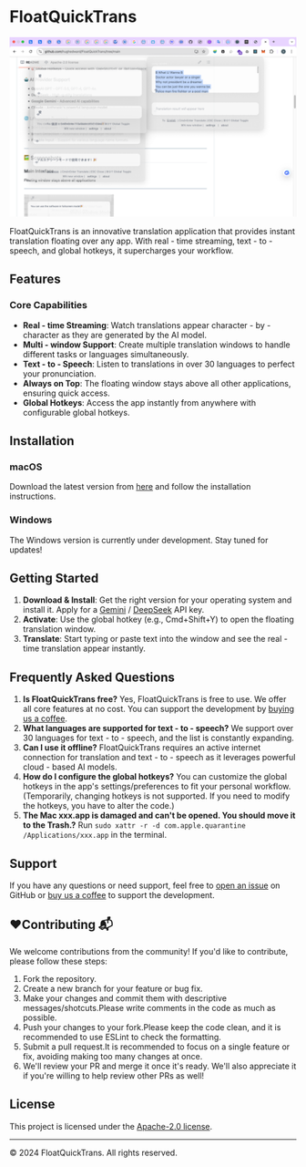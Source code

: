 # FloatQuickTrans

![FloatQuickTrans Logo](https://github.com/hughedward/FloatQuickTrans/blob/main/imgs/image-20250717153112790.png?raw=true)

FloatQuickTrans is an innovative translation application that provides instant translation floating over any app. With real - time streaming, text - to - speech, and global hotkeys, it supercharges your workflow.

## Features

### Core Capabilities
- **Real - time Streaming**: Watch translations appear character - by - character as they are generated by the AI model.
- **Multi - window Support**: Create multiple translation windows to handle different tasks or languages simultaneously.
- **Text - to - Speech**: Listen to translations in over 30 languages to perfect your pronunciation.
- **Always on Top**: The floating window stays above all other applications, ensuring quick access.
- **Global Hotkeys**: Access the app instantly from anywhere with configurable global hotkeys.

## Installation

### macOS
Download the latest version from [here](https://github.com/hughedward/FloatQuickTrans/releases/download/0.0.13/FloatQuickTrans-0.0.13.dmg) and follow the installation instructions.

### Windows
The Windows version is currently under development. Stay tuned for updates!

## Getting Started
1. **Download & Install**: Get the right version for your operating system and install it. Apply for a [Gemini](https://aistudio.google.com/app/apikey) / [DeepSeek](https://platform.deepseek.com/usage) API key.
2. **Activate**: Use the global hotkey (e.g., Cmd+Shift+Y) to open the floating translation window.
3. **Translate**: Start typing or paste text into the window and see the real - time translation appear instantly.

## Frequently Asked Questions
1. **Is FloatQuickTrans free?**
   Yes, FloatQuickTrans is free to use. We offer all core features at no cost. You can support the development by [buying us a coffee](https://www.buymeacoffee.com/hughedward).
2. **What languages are supported for text - to - speech?**
   We support over 30 languages for text - to - speech, and the list is constantly expanding.
3. **Can I use it offline?**
   FloatQuickTrans requires an active internet connection for translation and text - to - speech as it leverages powerful cloud - based AI models.
4. **How do I configure the global hotkeys?**
   You can customize the global hotkeys in the app's settings/preferences to fit your personal workflow. (Temporarily, changing hotkeys is not supported. If you need to modify the hotkeys, you have to alter the code.)
5. **The Mac xxx.app is damaged and can't be opened. You should move it to the Trash.?**
   Run `sudo xattr -r -d com.apple.quarantine /Applications/xxx.app` in the terminal.

## Support
If you have any questions or need support, feel free to [open an issue](https://github.com/hughedward/FloatQuickTrans/issues) on GitHub or [buy us a coffee](https://www.buymeacoffee.com/hughedward) to support the development.

## ❤️Contributing 📬
We welcome contributions from the community! If you'd like to contribute, please follow these steps:
1. Fork the repository.
2. Create a new branch for your feature or bug fix.
3. Make your changes and commit them with descriptive messages/shotcuts.Please write comments in the code as much as possible.
4. Push your changes to your fork.Please keep the code clean, and it is recommended to use ESLint to check the formatting.
5. Submit a pull request.It is recommended to focus on a single feature or fix, avoiding making too many changes at once.
6. We'll review your PR and merge it once it's ready. We'll also appreciate it if you're willing to help review other PRs as well!

## License
This project is licensed under the [Apache-2.0 license](LICENSE).

---
© 2024 FloatQuickTrans. All rights reserved.

